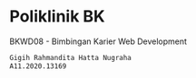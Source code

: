 # Poliklinik BK

BKWD08 - Bimbingan Karier Web Development

```bash
Gigih Rahmandita Hatta Nugraha
A11.2020.13169
```
